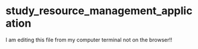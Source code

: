 # study_resource_management_application

I am editing this file from my computer terminal not on the browser!!
